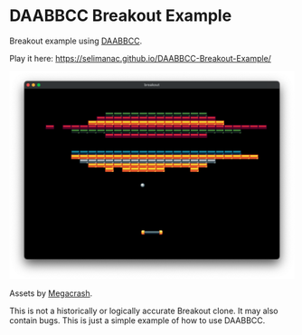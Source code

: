 # DAABBCC Breakout Example

Breakout example using [DAABBCC](https://github.com/selimanac/DAABBCC).    

Play it here: https://selimanac.github.io/DAABBCC-Breakout-Example/ 

![DAABBCC Breakout](/.github/breakout.png?raw=true) 

Assets by [Megacrash](https://megacrash.itch.io/). 

This is not a historically or logically accurate Breakout clone. It may also contain bugs. This is just a simple example of how to use DAABBCC.